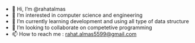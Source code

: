- 👋 Hi, I’m @rahatalmas
- 👀 I’m interested in computer science and engineering
- 🌱 I’m currently learning development and using all type of data structure 
- 💞️ I’m looking to collaborate on competetive programming
- 📫 How to reach me : rahat.almas5599@gmail.com

<!---
rahatalmas/rahatalmas is a ✨ special ✨ repository because its `README.md` (this file) appears on your GitHub profile.
You can click the Preview link to take a look at your changes.
--->
